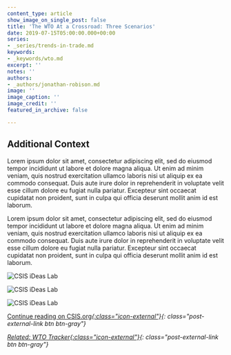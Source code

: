 ```yaml
---
content_type: article
show_image_on_single_post: false
title: 'The WTO At a Crossroad: Three Scenarios'
date: 2019-07-15T05:00:00.000+00:00
series:
- _series/trends-in-trade.md
keywords:
- _keywords/wto.md
excerpt: ''
notes: ''
authors:
- _authors/jonathan-robison.md
image: ''
image_caption: ''
image_credit: ''
featured_in_archive: false

---
```

## Additional Context

Lorem ipsum dolor sit amet, consectetur adipiscing elit, sed do eiusmod tempor incididunt ut labore et dolore magna aliqua. Ut enim ad minim veniam, quis nostrud exercitation ullamco laboris nisi ut aliquip ex ea commodo consequat. Duis aute irure dolor in reprehenderit in voluptate velit esse cillum dolore eu fugiat nulla pariatur. Excepteur sint occaecat cupidatat non proident, sunt in culpa qui officia deserunt mollit anim id est laborum.

Lorem ipsum dolor sit amet, consectetur adipiscing elit, sed do eiusmod tempor incididunt ut labore et dolore magna aliqua. Ut enim ad minim veniam, quis nostrud exercitation ullamco laboris nisi ut aliquip ex ea commodo consequat. Duis aute irure dolor in reprehenderit in voluptate velit esse cillum dolore eu fugiat nulla pariatur. Excepteur sint occaecat cupidatat non proident, sunt in culpa qui officia deserunt mollit anim id est laborum.

![CSIS iDeas Lab](https://res.cloudinary.com/csisideaslab/image/upload/v1563298002/trade-guys/status_quo.png 'FlowChart 1 (click to enlarge)')

![CSIS iDeas Lab](https://res.cloudinary.com/csisideaslab/image/upload/v1563298002/trade-guys/withdraw.png 'FlowChart 2 (click to enlarge)')

![CSIS iDeas Lab](https://res.cloudinary.com/csisideaslab/image/upload/v1563298002/trade-guys/embraces.png 'FlowChart 3 (click to enlarge)')

[Continue reading on CSIS.org<i/>{:class="icon-external"}](https://www.csis.org"){: class="post-external-link btn btn-gray"}

[Related: WTO Tracker<i/>{:class="icon-external"}](/trade-explained/wto-tracker/){: class="post-external-link btn btn-gray"}